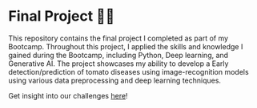 # Final Project 🎉🎉
This repository contains the final project I completed as part of my Bootcamp. Throughout this project, I applied the skills and knowledge I gained during the Bootcamp, including Python, Deep learning, and Generative AI. The project showcases my ability to develop a Early detection/prediction of tomato diseases using image-recognition models using various data preprocessing and deep learning techniques.


Get insight into our challenges [here](<datascience_bootcamp_Final_project/Final project/Dr.-Greenthumb-Decoding-Nature-s-Needs>)!
